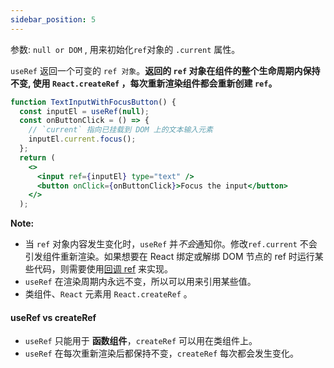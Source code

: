 ```yaml
---
sidebar_position: 5
---
```


参数: `null or DOM` , 用来初始化`ref`对象的 `.current` 属性。

`useRef` 返回一个可变的 `ref 对象`。**返回的 `ref` 对象在组件的整个生命周期内保持不变, 使用 `React.createRef` ，每次重新渲染组件都会重新创建 `ref`。**

```jsx
function TextInputWithFocusButton() {
  const inputEl = useRef(null);
  const onButtonClick = () => {
    // `current` 指向已挂载到 DOM 上的文本输入元素
    inputEl.current.focus();
  };
  return (
    <>
      <input ref={inputEl} type="text" />
      <button onClick={onButtonClick}>Focus the input</button>
    </>
  );

```

**Note:**

- 当 `ref` 对象内容发生变化时，`useRef` 并*不会*通知你。修改`ref.current` 不会引发组件重新渲染。如果想要在 React 绑定或解绑 DOM 节点的 ref 时运行某些代码，则需要使用[回调 ref](https://zh-hans.reactjs.org/docs/hooks-faq.html#how-can-i-measure-a-dom-node) 来实现。
- `useRef` 在渲染周期内永远不变，所以可以用来引用某些值。
- 类组件、`React` 元素用 `React.createRef` 。

#### useRef vs createRef

- `useRef` 只能用于 **函数组件**，`createRef` 可以用在类组件上。
- `useRef` 在每次重新渲染后都保持不变，`createRef` 每次都会发生变化。
